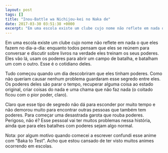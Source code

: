 ```yaml
---
layout: post
tags: []
title: "Inou-Battle wa Nichijou-kei no Naka de"
date: 2017-03-30 03:51:38 +0000
excerpt: "Em uma escola existe um clube cujo nome não reflete em nada o que eles fazem no dia-a-dia: enquanto todos pensam que eles se reúnem para..."
---
```


Em uma escola existe um clube cujo nome não reflete em nada o que eles fazem no dia-a-dia: enquanto todos pensam que eles se reúnem para conversar e discutir sobre livros na verdade eles treinam os seus poderes. Eles vão lá, usam os poderes para abrir um campo de batalha, e batalham um com o outro. Esse é o cotidiano deles.

Tudo começou quando um dia descobriram que eles tinham poderes. Como não queriam causar nenhum problema guardaram esse segredo entre eles. Os poderes deles são parar o tempo, recuperar alguma coisa ao estado original, criar coisas do nada e uma chama que não faz nada (o coitado ficou com o pior poder, claro).

Claro que esse tipo de segredo não dá para esconder por muito tempo e não demorou muito para encontrar outras pessoas que também tem poderes. Para começar uma desastrada garota que rouba poderes. Perigoso, não é? Esse pessoal vai ter muitos problemas nessa história, ainda que para eles batalhes com poderes sejam algo normal.

Nota: por algum motivo quando comecei a escrever confundi esse anime com "Baka to Test". Acho que estou cansado de ter visto muitos animes ocorrendo em escolas.